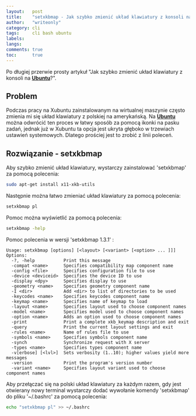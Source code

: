 ```yaml
---
layout:   post
title:    "setxkbmap - Jak szybko zmienić układ klawiatury z konsoli na Ubuntu?"
author:   "writeonly"
category: cli
tags:     cli bash ubuntu
labels:
langs:
comments: true
toc:      true
---
```


Po długiej przerwie prosty artykuł "Jak szybko zmienić układ klawiatury z konsoli na **[Ubuntu](/posts-by-tags/ubuntu)**?".


## Problem

Podczas pracy na Xubuntu zainstalowanym na wirtualnej maszynie często zmienia mi się układ klawiatury z polskiej na amerykańską.
Na **[Ubuntu](/posts-by-tags/ubuntu)** można odwrócić ten proces w łatwy sposób za pomocą ikonki na pasku zadań,
jednak już w Xubuntu ta opcja jest ukryta głęboko w trzewiach ustawień systemowych.
Dlatego prościej jest to zrobić z linii poleceń.


## Rozwiązanie - setxkbmap

Aby szybko zmienić układ klawiatury, wystarczy zainstalować 'setxkbmap' za pomocą polecenia:
```bash
sudo apt-get install x11-xkb-utils
```

Następnie można łatwo zmieniać układ klawiatury za pomocą polecenia:
```bash
setxkbmap pl
```

Pomoc można wyświetlić za pomocą polecenia:
```bash
setxkbmap -help
```

Pomoc polecenia w wersji 'setxkbmap 1.3.1' :
```
Usage: setxkbmap [options] [<layout> [<variant> [<option> ... ]]]
Options:
  -?, -help           Print this message
  -compat <name>      Specifies compatibility map component name
  -config <file>      Specifies configuration file to use
  -device <deviceid>  Specifies the device ID to use
  -display <dpy>      Specifies display to use
  -geometry <name>    Specifies geometry component name
  -I <dir>            Add <dir> to list of directories to be used
  -keycodes <name>    Specifies keycodes component name
  -keymap <name>      Specifies name of keymap to load
  -layout <name>      Specifies layout used to choose component names
  -model <name>       Specifies model used to choose component names
  -option <name>      Adds an option used to choose component names
  -print              Print a complete xkb_keymap description and exit
  -query              Print the current layout settings and exit
  -rules <name>       Name of rules file to use
  -symbols <name>     Specifies symbols component name
  -synch              Synchronize request with X server
  -types <name>       Specifies types component name
  -v[erbose] [<lvl>]  Sets verbosity (1..10); higher values yield more messages
  -version            Print the program's version number
  -variant <name>     Specifies layout variant used to choose component names
```

Aby przełączać się na polski układ klawiatury za każdym razem, 
gdy jest otwierany nowy terminal wystarczy dodać wywołanie komendy 'setxkbmap' do pliku '~/.bashrc' za pomocą polecenia:
```bash
echo "setxkbmap pl" >> ~/.bashrc
```